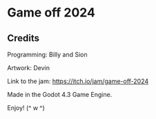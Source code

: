 # Game off 2024

## Credits

Programming: Billy and Sion

Artwork: Devin

Link to the jam: https://itch.io/jam/game-off-2024

Made in the Godot 4.3 Game Engine. 

Enjoy!  (^ w ^)
